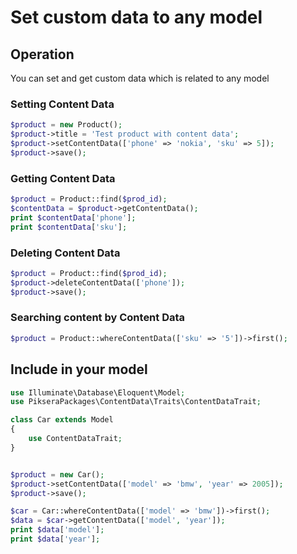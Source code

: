 # Set custom data to any model



## Operation

You can set and get custom data which is related to any model 



### Setting Content Data 


```php
$product = new Product();
$product->title = 'Test product with content data';
$product->setContentData(['phone' => 'nokia', 'sku' => 5]);
$product->save();
```



### Getting Content Data  

```php
$product = Product::find($prod_id);
$contentData = $product->getContentData();
print $contentData['phone'];
print $contentData['sku'];
```




### Deleting Content Data  

```php
$product = Product::find($prod_id);
$product->deleteContentData(['phone']);
$product->save();
```



### Searching content by Content Data  

```php
$product = Product::whereContentData(['sku' => '5'])->first();
```



## Include in your model

```php
use Illuminate\Database\Eloquent\Model;
use PikseraPackages\ContentData\Traits\ContentDataTrait;

class Car extends Model
{
    use ContentDataTrait;
}


$product = new Car();
$product->setContentData(['model' => 'bmw', 'year' => 2005]);
$product->save();

$car = Car::whereContentData(['model' => 'bmw'])->first();
$data = $car->getContentData(['model', 'year']);
print $data['model'];
print $data['year'];
```
